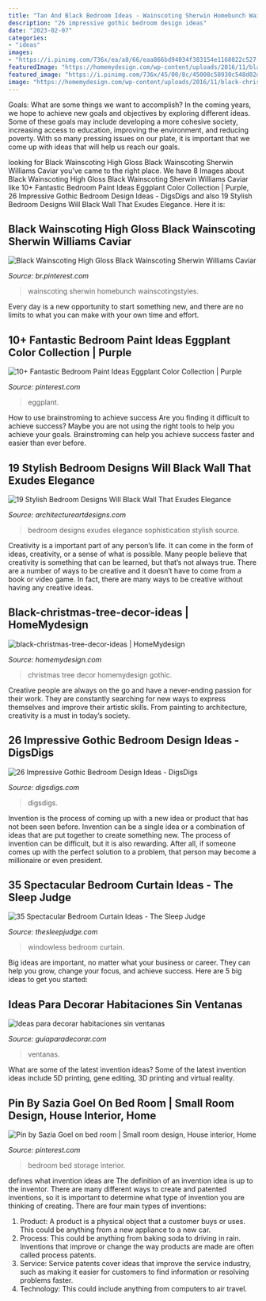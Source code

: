 ```yaml
---
title: "Tan And Black Bedroom Ideas - Wainscoting Sherwin Homebunch Wainscotingstyles"
description: "26 impressive gothic bedroom design ideas"
date: "2023-02-07"
categories:
- "ideas"
images:
- "https://i.pinimg.com/736x/ea/a8/66/eaa866bd94034f383154e1168022c527--platform-bed-storage-platform-bedroom.jpg"
featuredImage: "https://homemydesign.com/wp-content/uploads/2016/11/black-christmas-tree-decor-ideas.jpg"
featured_image: "https://i.pinimg.com/736x/45/00/8c/45008c58930c548d02d53bae03c5cb9a.jpg"
image: "https://homemydesign.com/wp-content/uploads/2016/11/black-christmas-tree-decor-ideas.jpg"
---
```



Goals: What are some things we want to accomplish?
In the coming years, we hope to achieve new goals and objectives by exploring different ideas. Some of these goals may include developing a more cohesive society, increasing access to education, improving the environment, and reducing poverty. With so many pressing issues on our plate, it is important that we come up with ideas that will help us reach our goals.

	

		
looking for Black Wainscoting High Gloss Black Wainscoting Sherwin Williams Caviar you've came to the right place. We have 8 Images about Black Wainscoting High Gloss Black Wainscoting Sherwin Williams Caviar like 10+ Fantastic Bedroom Paint Ideas Eggplant Color Collection | Purple, 26 Impressive Gothic Bedroom Design Ideas - DigsDigs and also 19 Stylish Bedroom Designs Will Black Wall That Exudes Elegance. Here it is:
		
    
## Black Wainscoting High Gloss Black Wainscoting Sherwin Williams Caviar

<img loading=lazy src="https://i.pinimg.com/736x/28/eb/d3/28ebd37c207cc089a0c629725bee847b.jpg" onerror="this.onerror=null;this.src='https://tse3.mm.bing.net/th?id=OIP.J7HiKp9PRTx3IKtTXJnx-wHaKG&amp;pid=15.1';" alt="Black Wainscoting High Gloss Black Wainscoting Sherwin Williams Caviar">

_Source: br.pinterest.com_

>wainscoting sherwin homebunch wainscotingstyles. 

	

Every day is a new opportunity to start something new, and there are no limits to what you can make with your own time and effort.

    
## 10+ Fantastic Bedroom Paint Ideas Eggplant Color Collection | Purple

<img loading=lazy src="https://i.pinimg.com/736x/45/00/8c/45008c58930c548d02d53bae03c5cb9a.jpg" onerror="this.onerror=null;this.src='https://tse2.mm.bing.net/th?id=OIP.Z9WwhY_oCZuKCX_P-wEm4gHaJ3&amp;pid=15.1';" alt="10+ Fantastic Bedroom Paint Ideas Eggplant Color Collection | Purple">

_Source: pinterest.com_

>eggplant. 

	

How to use brainstroming to achieve success
Are you finding it difficult to achieve success? Maybe you are not using the right tools to help you achieve your goals. Brainstroming can help you achieve success faster and easier than ever before.

    
## 19 Stylish Bedroom Designs Will Black Wall That Exudes Elegance

<img loading=lazy src="https://www.architectureartdesigns.com/wp-content/uploads/2016/04/3-55-630x419.jpg" onerror="this.onerror=null;this.src='https://tse4.mm.bing.net/th?id=OIP.3Bfhsnhon-Y2uhhUDW-6wQHaE7&amp;pid=15.1';" alt="19 Stylish Bedroom Designs Will Black Wall That Exudes Elegance">

_Source: architectureartdesigns.com_

>bedroom designs exudes elegance sophistication stylish source. 

	

Creativity is a important part of any person’s life. It can come in the form of ideas, creativity, or a sense of what is possible. Many people believe that creativity is something that can be learned, but that’s not always true. There are a number of ways to be creative and it doesn’t have to come from a book or video game. In fact, there are many ways to be creative without having any creative ideas.

    
## Black-christmas-tree-decor-ideas | HomeMydesign

<img loading=lazy src="https://homemydesign.com/wp-content/uploads/2016/11/black-christmas-tree-decor-ideas.jpg" onerror="this.onerror=null;this.src='https://tse1.mm.bing.net/th?id=OIP.PV4TFXug1fL0w3KHKeKXHAHaPP&amp;pid=15.1';" alt="black-christmas-tree-decor-ideas | HomeMydesign">

_Source: homemydesign.com_

>christmas tree decor homemydesign gothic. 

	

Creative people are always on the go and have a never-ending passion for their work. They are constantly searching for new ways to express themselves and improve their artistic skills. From painting to architecture, creativity is a must in today’s society.

    
## 26 Impressive Gothic Bedroom Design Ideas - DigsDigs

<img loading=lazy src="https://www.digsdigs.com/photos/impressive-gothic-bedroom-designs-20.jpg" onerror="this.onerror=null;this.src='https://tse3.mm.bing.net/th?id=OIP.-MZ_iE9aObg5PRc8JMPFFwHaLH&amp;pid=15.1';" alt="26 Impressive Gothic Bedroom Design Ideas - DigsDigs">

_Source: digsdigs.com_

>digsdigs. 

	

Invention is the process of coming up with a new idea or product that has not been seen before. Invention can be a single idea or a combination of ideas that are put together to create something new. The process of invention can be difficult, but it is also rewarding. After all, if someone comes up with the perfect solution to a problem, that person may become a millionaire or even president.

    
## 35 Spectacular Bedroom Curtain Ideas - The Sleep Judge

<img loading=lazy src="https://www.thesleepjudge.com/wp-content/uploads/2017/08/Windowless.jpg" onerror="this.onerror=null;this.src='https://tse1.mm.bing.net/th?id=OIP.ty0t1gygHwpGg0kguIgDLAHaLH&amp;pid=15.1';" alt="35 Spectacular Bedroom Curtain Ideas - The Sleep Judge">

_Source: thesleepjudge.com_

>windowless bedroom curtain. 

	

Big ideas are important, no matter what your business or career. They can help you grow, change your focus, and achieve success. Here are 5 big ideas to get you started: 

    
## Ideas Para Decorar Habitaciones Sin Ventanas

<img loading=lazy src="http://www.guiaparadecorar.com/wp-content/uploads/2013/06/ideas-diseno-para-habitaciones-sin-ventanas-03.jpg" onerror="this.onerror=null;this.src='https://tse2.mm.bing.net/th?id=OIP.pPdevfbw-jdLOUPXyXM53gHaE6&amp;pid=15.1';" alt="Ideas para decorar habitaciones sin ventanas">

_Source: guiaparadecorar.com_

>ventanas. 

	

What are some of the latest invention ideas?
Some of the latest invention ideas include 5D printing, gene editing, 3D printing and virtual reality.

    
## Pin By Sazia Goel On Bed Room | Small Room Design, House Interior, Home

<img loading=lazy src="https://i.pinimg.com/736x/ea/a8/66/eaa866bd94034f383154e1168022c527--platform-bed-storage-platform-bedroom.jpg" onerror="this.onerror=null;this.src='https://tse1.mm.bing.net/th?id=OIP.WutVGnNiIiMHf-VwoPMXTgHaLH&amp;pid=15.1';" alt="Pin by Sazia Goel on bed room | Small room design, House interior, Home">

_Source: pinterest.com_

>bedroom bed storage interior. 

	

defines what invention ideas are
The definition of an invention idea is up to the inventor. 
There are many different ways to create and patented inventions, so it is important to determine what type of invention you are thinking of creating. There are four main types of inventions: 
1) Product: A product is a physical object that a customer buys or uses. This could be anything from a new appliance to a new car. 
2) Process: This could be anything from baking soda to driving in rain. Inventions that improve or change the way products are made are often called process patents. 
3) Service: Service patents cover ideas that improve the service industry, such as making it easier for customers to find information or resolving problems faster. 
4) Technology: This could include anything from computers to air travel.

